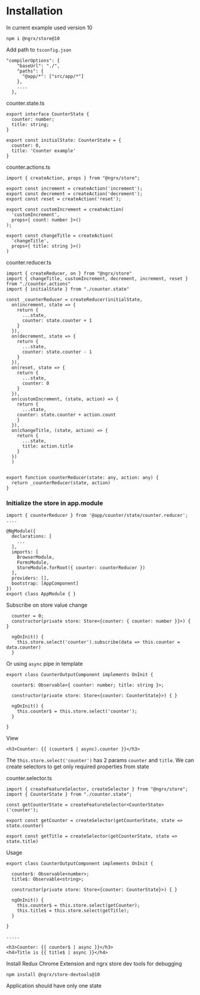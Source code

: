 # Installation
In current example used version 10
```
npm i @ngrx/store@10
```

Add path to `tsconfig.json`
```
"compilerOptions": {
    "baseUrl": "./",
    "paths": {
      "@app/*": ["src/app/*"]
    },
    ....
  },
```

counter.state.ts
```
export interface CounterState {
  counter: number;
  title: string;
}

export const initialState: CounterState = {
  counter: 0,
  title: 'Counter example'
}

```

counter.actions.ts
```
import { createAction, props } from "@ngrx/store";

export const increment = createAction('increment');
export const decrement = createAction('decrement');
export const reset = createAction('reset');

export const customIncrement = createAction(
  'customIncrement',
  props<{ count: number }>()
);

export const changeTitle = createAction(
  'changeTitle',
  props<{ title: string }>()
)

```

counter.reducer.ts
```
import { createReducer, on } from "@ngrx/store"
import { changeTitle, customIncrement, decrement, increment, reset } from "./counter.actions"
import { initialState } from "./counter.state"

const _counterReducer = createReducer(initialState,
  on(increment, state => {
    return {
      ...state,
      counter: state.counter + 1
    }
  }),
  on(decrement, state => {
    return {
      ...state,
      counter: state.counter - 1
    }
  }),
  on(reset, state => {
    return {
      ...state,
      counter: 0
    }
  }),
  on(customIncrement, (state, action) => {
    return {
      ...state,
    counter: state.counter + action.count
    }
  }),
  on(changeTitle, (state, action) => {
    return {
      ...state,
      title: action.title
    }
  })
  )


export function counterReducer(state: any, action: any) {
  return _counterReducer(state, action)
}

```

### Initialize the store in app.module
```
import { counterReducer } from '@app/counter/state/counter.reducer';
....

@NgModule({
  declarations: [
    ...
  ],
  imports: [
    BrowserModule,
    FormsModule,
    StoreModule.forRoot({ counter: counterReducer })
  ],
  providers: [],
  bootstrap: [AppComponent]
})
export class AppModule { }
```

Subscribe on store value change
```
  counter = 0;
  constructor(private store: Store<{counter: { counter: number }}>) { }

  ngOnInit() {
    this.store.select('counter').subscribe(data => this.counter = data.counter)
  }
```

Or using `async` pipe in template
```
export class CounterOutputComponent implements OnInit {

  counter$: Observable<{ counter: number; title: string }>;

  constructor(private store: Store<{counter: CounterState}>) { }

  ngOnInit() {
    this.counter$ = this.store.select('counter');
  }

}

```

View
```
<h3>Counter: {{ (counter$ | async).counter }}</h3>
```

The `this.store.select('counter')` has 2 params `counter` and `title`. We can create selectors to get only required properties from state

counter.selector.ts
```
import { createFeatureSelector, createSelector } from "@ngrx/store";
import { CounterState } from "./counter.state";

const getCounterState = createFeatureSelector<CounterState>('counter');

export const getCounter = createSelector(getCounterState, state => state.counter)

export const getTitle = createSelector(getCounterState, state => state.title)

```

Usage
```
export class CounterOutputComponent implements OnInit {

  counter$: Observable<number>;
  title$: Observable<string>;

  constructor(private store: Store<{counter: CounterState}>) { }

  ngOnInit() {
    this.counter$ = this.store.select(getCounter);
    this.title$ = this.store.select(getTitle);
  }

}

.....

<h3>Counter: {{ counter$ | async }}</h3>
<h4>Title is {{ title$ | async }}</h4>
```

Install Redux Chrome Extension and ngrx store dev tools for debugging
```
npm install @ngrx/store-devtools@10 
```

Application should have only one state
